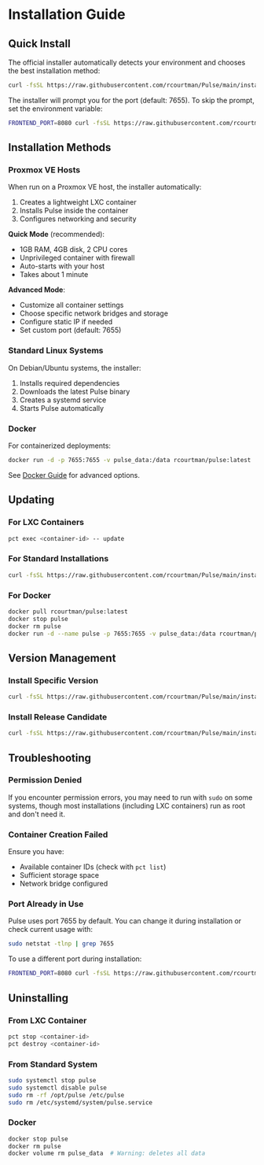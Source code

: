 # Installation Guide

## Quick Install

The official installer automatically detects your environment and chooses the best installation method:

```bash
curl -fsSL https://raw.githubusercontent.com/rcourtman/Pulse/main/install.sh | bash
```

The installer will prompt you for the port (default: 7655). To skip the prompt, set the environment variable:
```bash
FRONTEND_PORT=8080 curl -fsSL https://raw.githubusercontent.com/rcourtman/Pulse/main/install.sh | bash
```

## Installation Methods

### Proxmox VE Hosts

When run on a Proxmox VE host, the installer automatically:
1. Creates a lightweight LXC container
2. Installs Pulse inside the container
3. Configures networking and security

**Quick Mode** (recommended):
- 1GB RAM, 4GB disk, 2 CPU cores
- Unprivileged container with firewall
- Auto-starts with your host
- Takes about 1 minute

**Advanced Mode**:
- Customize all container settings
- Choose specific network bridges and storage
- Configure static IP if needed
- Set custom port (default: 7655)

### Standard Linux Systems

On Debian/Ubuntu systems, the installer:
1. Installs required dependencies
2. Downloads the latest Pulse binary
3. Creates a systemd service
4. Starts Pulse automatically

### Docker

For containerized deployments:

```bash
docker run -d -p 7655:7655 -v pulse_data:/data rcourtman/pulse:latest
```

See [Docker Guide](DOCKER.md) for advanced options.

## Updating

### For LXC Containers
```bash
pct exec <container-id> -- update
```

### For Standard Installations
```bash
curl -fsSL https://raw.githubusercontent.com/rcourtman/Pulse/main/install.sh | bash
```

### For Docker
```bash
docker pull rcourtman/pulse:latest
docker stop pulse
docker rm pulse
docker run -d --name pulse -p 7655:7655 -v pulse_data:/data rcourtman/pulse:latest
```

## Version Management

### Install Specific Version
```bash
curl -fsSL https://raw.githubusercontent.com/rcourtman/Pulse/main/install.sh | bash -s -- --version v4.8.0
```

### Install Release Candidate
```bash
curl -fsSL https://raw.githubusercontent.com/rcourtman/Pulse/main/install.sh | bash -s -- --rc
```

## Troubleshooting

### Permission Denied
If you encounter permission errors, you may need to run with `sudo` on some systems, though most installations (including LXC containers) run as root and don't need it.

### Container Creation Failed
Ensure you have:
- Available container IDs (check with `pct list`)
- Sufficient storage space
- Network bridge configured

### Port Already in Use
Pulse uses port 7655 by default. You can change it during installation or check current usage with:
```bash
sudo netstat -tlnp | grep 7655
```
To use a different port during installation:
```bash
FRONTEND_PORT=8080 curl -fsSL https://raw.githubusercontent.com/rcourtman/Pulse/main/install.sh | bash
```

## Uninstalling

### From LXC Container
```bash
pct stop <container-id>
pct destroy <container-id>
```

### From Standard System
```bash
sudo systemctl stop pulse
sudo systemctl disable pulse
sudo rm -rf /opt/pulse /etc/pulse
sudo rm /etc/systemd/system/pulse.service
```

### Docker
```bash
docker stop pulse
docker rm pulse
docker volume rm pulse_data  # Warning: deletes all data
```